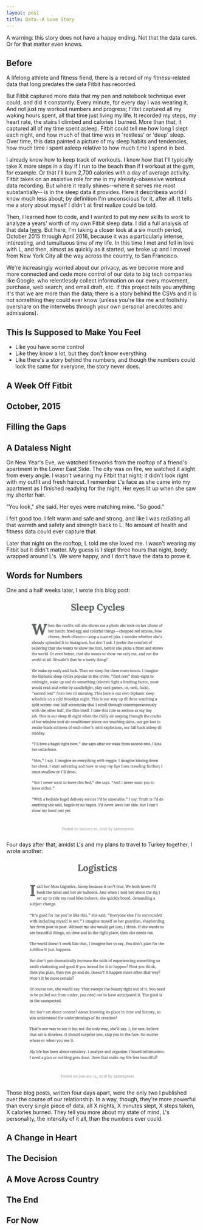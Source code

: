 ```yaml
---
layout: post
title: Data--A Love Story
---
```


<aside>A warning: this story does not have a happy ending. Not that the data cares. Or for that matter even knows.</aside>

<h2>Before</h2>
<p>A lifelong athlete and fitness fiend, there is a record of my fitness-related data that long predates the data Fitbit has recorded.</p>

<p>But Fitbit captured more data that my pen and notebook technique ever could, and did it constantly. Every minute, for every day I was wearing it. And not just my workout numbers and progress; Fitbit captured all my waking hours spent, all that time just living my life. It recorded my steps, my heart rate, the stairs I climbed and calories I burned. More than that, it captured all of my time spent asleep. Fitbit could tell me how long I slept each night, and how much of that time was in 'restless' or 'deep' sleep. Over time, this data painted a picture of my sleep habits and tendencies, how much time I spent asleep relative to how much time I spend in bed.</p>

<p>I already know how to keep track of workouts. I know how that I'll typically take X more steps in a day if I run to the beach than if I workout at the gym, for example. Or that I'll burn 2,700 calories with a day of average activity. Fitbit takes on an assistive role for me in my already-obsessive workout data recording. But where it really shines--where it serves me most substantially-- is in the sleep data it provides. Here it describesa world I know much less about; by definition I'm unconscious for it, after all. It tells me a story about myself I didn't at first realize could be told.</p>

<p>Then, I learned how to code, and I wanted to put my new skills to work to analyze a years' worth of my own Fitbit sleep data. I did a full analysis of that data <a href="#">here</a>. But here, I'm taking a closer look at a six month period, October 2015 through April 2016, because it was a particularly intense, interesting, and tumultuous time of my life. In this time I met and fell in love with L, and then, almost as quickly as it started, we broke up and I moved from New York City all the way across the country, to San Francisco.</p>

<p>We're increasingly worried about our privacy, as we become more and more connected and cede more control of our data to big tech companies like Google, who relentlessly collect information on our every movement, purchase, web search, and email draft, etc. If this project tells you anything it's that we are more than the data; there is a story behind the CSVs and it is not something they could ever know (unless you're like me and foolishly overshare on the interwebs through your own personal anecdotes and admissions).</p>

<h2>This Is Supposed to Make You Feel</h2>
<ul>
  <li>Like you have some control</li>
  <li>Like they know a lot, but they don't know everything</li>
  <li>Like there's a story behind the numbers, and though the numbers could look the same for everyone, the story never does.</li>
 </ul>

<h2>A Week Off Fitbit</h2>

<h2>October, 2015</h2>

<h2>Filling the Gaps</h2>

<h2>A Dataless Night</h2>
  
  On New Year's Eve, we watched fireworks from the rooftop of a friend's apartment in the Lower East Side. The city was on fire, we watched it alight from every angle. I wasn't wearing my Fitbit that night; it didn't look right with my outfit and fresh haircut. I remember L's face as she came into my apartment as I finished readying for the night. Her eyes lit up when she saw my shorter hair.

  "You look," she said. Her eyes were matching mine. "So good."

  I felt good too. I felt warm and safe and strong, and like I was radiating all that warmth and safety and strength back to L. No amount of health and fitness data could ever capture that.

  Later that night on the rooftop, L told me she loved me. I wasn't wearing my Fitbit but it didn't matter. My guess is I slept three hours that night, body wrapped around L's. We were happy, and I don't have the data to prove it.

<h2>Words for Numbers</h2>

<p> One and a half weeks later, I wrote this blog post: </p>

<img src="../assets/img/datalove/sleepcycles.png" width="600"><br>

<p> Four days after that, amidst L's and my plans to travel to Turkey together, I wrote another: </p>

<img src="../assets/img/datalove/logistics.png" width="600"><br>

<p>Those blog posts, written four days apart, were the only two I published over the course of our relationship. In a way, though, they're more powerful than every single piece of data, all X nights, X minutes slept, X steps taken, X calories burned. They tell you more about my state of mind, L's personality, the intensity of it all, than the numbers ever could.</p>

<h2>A Change in Heart</h2>

<h2>The Decision</h2>

<h2>A Move Across Country</h2>

<h2>The End</h2>

<h2>For Now</h2>


